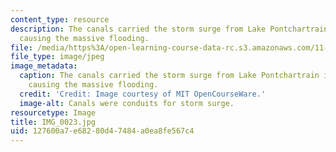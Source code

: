 ```yaml
---
content_type: resource
description: The canals carried the storm surge from Lake Pontchartrain into the city,
  causing the massive flooding.
file: /media/https%3A/open-learning-course-data-rc.s3.amazonaws.com/11-945-katrina-practicum-spring-2006/127600a7e68280d47484a0ea8fe567c4_IMG_0023.jpg
file_type: image/jpeg
image_metadata:
  caption: The canals carried the storm surge from Lake Pontchartrain into the city,
    causing the massive flooding.
  credit: 'Credit: Image courtesy of MIT OpenCourseWare.'
  image-alt: Canals were conduits for storm surge.
resourcetype: Image
title: IMG_0023.jpg
uid: 127600a7-e682-80d4-7484-a0ea8fe567c4
---
```

